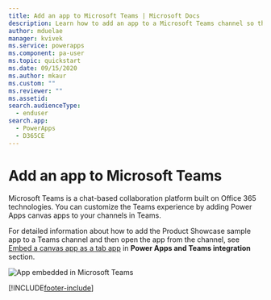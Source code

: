 ```yaml
---
title: Add an app to Microsoft Teams | Microsoft Docs
description: Learn how to add an app to a Microsoft Teams channel so that people you've shared the app with can open it in that channel.
author: mduelae
manager: kvivek
ms.service: powerapps
ms.component: pa-user
ms.topic: quickstart
ms.date: 09/15/2020
ms.author: mkaur
ms.custom: ""
ms.reviewer: ""
ms.assetid: 
search.audienceType: 
  - enduser
search.app: 
  - PowerApps
  - D365CE
---
```


# Add an app to Microsoft Teams

Microsoft Teams is a chat-based collaboration platform built on Office 365 technologies. You can customize the Teams experience by adding Power Apps canvas apps to your channels in Teams. 

For detailed information about how to add the Product Showcase sample app to a Teams channel and then open the app from the channel, see [Embed a canvas app as a tab app](../teams/embed-teams-tab.md) in **Power Apps and Teams integration** section. 

![App embedded in Microsoft Teams](./media/open-app-embedded-in-teams/embedded-app.png)




[!INCLUDE[footer-include](../includes/footer-banner.md)]
